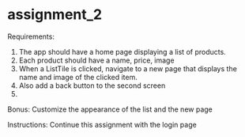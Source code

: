 # assignment_2

Requirements:
  1. The app should have a home page displaying a list of products.
  2. Each product should have a name, price, image
  3. When a ListTile is clicked, navigate to a new page that displays the name and image of the clicked item.
  4. Also add a back button to the second screen
  5. 
Bonus:
  Customize the appearance of the list and the new page

Instructions:
  Continue this assignment with the login page
